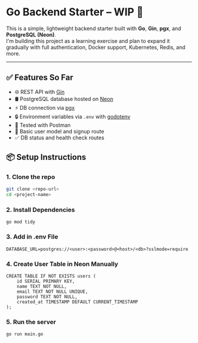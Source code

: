# Go Backend Starter – WIP 🚧

This is a simple, lightweight backend starter built with **Go**, **Gin**, **pgx**, and **PostgreSQL (Neon)**.  
I'm building this project as a learning exercise and plan to expand it gradually with full authentication, Docker support, Kubernetes, Redis, and more.

---

## ✅ Features So Far

- 🌐 REST API with [Gin](https://github.com/gin-gonic/gin)
- 🛢️ PostgreSQL database hosted on [Neon](https://neon.tech/)
- ⚡ DB connection via [pgx](https://github.com/jackc/pgx)
- 🔒 Environment variables via `.env` with [godotenv](https://github.com/joho/godotenv)
- 🧪 Tested with Postman
- 🧱 Basic user model and signup route
- ✅ DB status and health check routes


## 📦 Setup Instructions

### 1. Clone the repo
```bash
git clone <repo-url>
cd <project-name>
```
### 2. Install Dependencies
```
go mod tidy
```

### 3. Add in .env File
```
DATABASE_URL=postgres://<user>:<password>@<host>/<db>?sslmode=require
```

### 4. Create User Table in Neon Manually

```
CREATE TABLE IF NOT EXISTS users (
    id SERIAL PRIMARY KEY,
    name TEXT NOT NULL,
    email TEXT NOT NULL UNIQUE,
    password TEXT NOT NULL,
    created_at TIMESTAMP DEFAULT CURRENT_TIMESTAMP
);
```

### 5. Run the server
```
go run main.go
```



